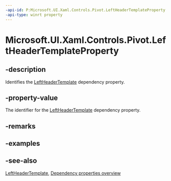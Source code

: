 ```yaml
---
-api-id: P:Microsoft.UI.Xaml.Controls.Pivot.LeftHeaderTemplateProperty
-api-type: winrt property
---
```


<!-- Property syntax
public Windows.UI.Xaml.DependencyProperty LeftHeaderTemplateProperty { get; }
-->

# Microsoft.UI.Xaml.Controls.Pivot.LeftHeaderTemplateProperty

## -description
Identifies the [LeftHeaderTemplate](pivot_leftheadertemplate.md) dependency property.

## -property-value
The identifier for the [LeftHeaderTemplate](pivot_leftheadertemplate.md) dependency property.

## -remarks

## -examples

## -see-also
[LeftHeaderTemplate](pivot_leftheadertemplate.md), [Dependency properties overview](/windows/uwp/xaml-platform/dependency-properties-overview)
